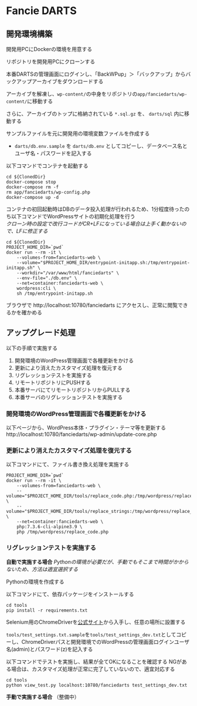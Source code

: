 # Fancie DARTS

## 開発環境構築

開発用PCにDockerの環境を用意する

リポジトリを開発用PCにクローンする

本番DARTSの管理画面にログインし、「BackWPup」＞「バックアップ」からバックアップアーカイブをダウンロードする

アーカイブを解凍し、`wp-content/`の中身をリポジトリの`app/fanciedarts/wp-content/`に移動する

さらに、アーカイブのトップに格納されている `*.sql.gz` を、 `darts/sql` 内に移動する

サンプルファイルを元に開発用の環境変数ファイルを作成する

- `darts/db.env.sample` を `darts/db.env` としてコピーし、データベース名とユーザ名・パスワードを記入する

以下コマンドでコンテナを起動する

```
cd ${ClonedDir}
docker-compose stop
docker-compose rm -f
rm app/fanciedarts/wp-config.php
docker-compose up -d
```

コンテナの初回起動時はDBのデータ投入処理が行われるため、1分程度待ったのち以下コマンドでWordPressサイトの初期化処理を行う  
_クローン時の設定で改行コードがCR+LFになっている場合は上手く動かないので、LFに修正する_

```
cd ${ClonedDir}
PROJECT_HOME_DIR=`pwd`
docker run --rm -it \
    --volumes-from=fanciedarts-web \
    --volume="$PROJECT_HOME_DIR/entrypoint-initapp.sh:/tmp/entrypoint-initapp.sh" \
    --workdir="/var/www/html/fanciedarts" \
    --env-file="./db.env" \
    --net=container:fanciedarts-web \
    wordpress:cli \
    sh /tmp/entrypoint-initapp.sh
```

ブラウザで http://localhost:10780/fanciedarts にアクセスし、正常に閲覧できるかを確かめる

## アップグレード処理
以下の手順で実施する

1. 開発環境のWordPress管理画面で各種更新をかける
2. 更新により消えたカスタマイズ処理を復元する
3. リグレッションテストを実施する
4. リモートリポジトリにPUSHする
5. 本番サーバにてリモートリポジトリからPULLする
6. 本番サーバのリグレッションテストを実施する

### 開発環境のWordPress管理画面で各種更新をかける
以下ページから、WordPress本体・プラグイン・テーマ等を更新する
http://localhost:10780/fanciedarts/wp-admin/update-core.php

### 更新により消えたカスタマイズ処理を復元する
以下コマンドにて、ファイル書き換え処理を実施する

```
PROJECT_HOME_DIR=`pwd`
docker run --rm -it \
    --volumes-from=fanciedarts-web \
    --volume="$PROJECT_HOME_DIR/tools/replace_code.php:/tmp/wordpress/replace_code.php" \
    --volume="$PROJECT_HOME_DIR/tools/replace_strings:/tmp/wordpress/replace_strings" \
    --net=container:fanciedarts-web \
    php:7.3.6-cli-alpine3.9 \
    php /tmp/wordpress/replace_code.php
```

### リグレッションテストを実施する
**自動で実施する場合**
_Pythonの環境が必要だが、手動でもそこまで時間がかからないため、方法は適宜選択する_

Pythonの環境を作成する

以下コマンドにて、依存パッケージをインストールする

```
cd tools
pip install -r requirements.txt
```

Selenium用のChromeDriverを[公式サイト](http://chromedriver.chromium.org/downloads)から入手し、任意の場所に設置する

`tools/test_settings.txt.sample`を`tools/test_settings_dev.txt`としてコピーし、ChromeDriverパスと開発環境でのWordPressの管理画面ログインユーザ名(admin)とパスワード(z)を記入する

以下コマンドでテストを実施し、結果が全てOKになることを確認する
NGがある場合は、カスタマイズ処理が正常に完了していないので、適宜対応する

```
cd tools
python view_test.py localhost:10780/fanciedarts test_settings_dev.txt
```

**手動で実施する場合**
（整備中）
